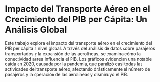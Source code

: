 # Impacto del Transporte Aéreo en el Crecimiento del PIB per Cápita: Un Análisis Global

Este trabajo explora el impacto del transporte aéreo en el crecimiento del PIB per cápita a nivel global. A través del análisis de datos sobre pasajeros transportados y la expansión de las aerolíneas, se examina cómo la conectividad aérea influencia el PIB. Los gráficos evidencian una notable caída en 2020, causada por la pandemia, que paralizó casi todas las actividades del transporte aéreo, afectando drásticamente el número de pasajeros y la operación de las aerolíneas y disminuyo el PIB.
